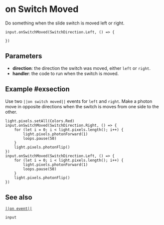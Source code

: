 # on Switch Moved

Do something when the slide switch is moved left or right.

```sig
input.onSwitchMoved(SwitchDirection.Left, () => {

})
```
## Parameters

* **direction**: the direction the switch was moved, either `left` or `right`.
* **handler**: the code to run when the switch is moved.

## Example #exsection

Use two ``||on switch moved||`` events for `left` and `right`. Make a photon move in opposite directions
when the switch is moves from one side to the other.

```blocks
light.pixels.setAll(Colors.Red)
input.onSwitchMoved(SwitchDirection.Right, () => {
    for (let i = 0; i < light.pixels.length(); i++) {
        light.pixels.photonForward(1)
        loops.pause(50)
    }
    light.pixels.photonFlip()
})
input.onSwitchMoved(SwitchDirection.Left, () => {
    for (let i = 0; i < light.pixels.length(); i++) {
        light.pixels.photonForward(1)
        loops.pause(50)
    }
    light.pixels.photonFlip()
})
```

## See also

[``||on event||``](/reference/input/button/on-event)

```package
input
```